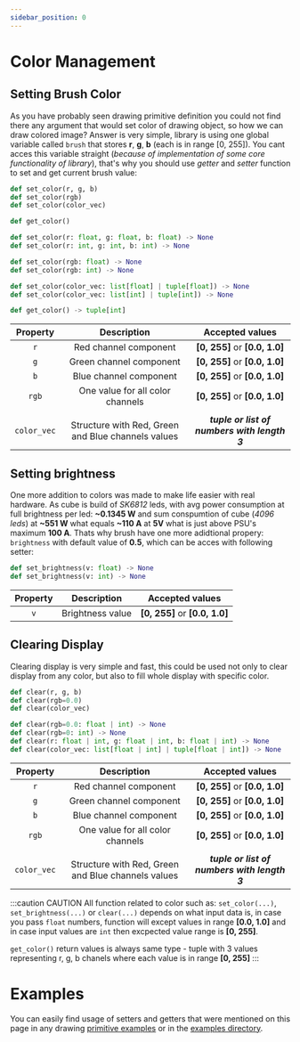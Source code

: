 ```yaml
---
sidebar_position: 0
---
```


# Color Management

## Setting Brush Color

As you have probably seen drawing primitive definition you could not find there any argument that would set color of drawing object, so how we can draw colored image? Answer is very simple, library is using one global variable called `brush` that stores **r**, **g**, **b** (each is in range [0, 255]). You cant acces this variable straight (_because of implementation of some core functionality of library_), that's why you should use _getter_ and _setter_ function to set and get current brush value:

```python title="Simplified definition"
def set_color(r, g, b)
def set_color(rgb)
def set_color(color_vec)

def get_color()
```

```python title="Complete definition"
def set_color(r: float, g: float, b: float) -> None
def set_color(r: int, g: int, b: int) -> None

def set_color(rgb: float) -> None
def set_color(rgb: int) -> None

def set_color(color_vec: list[float] | tuple[float]) -> None
def set_color(color_vec: list[int] | tuple[int]) -> None

def get_color() -> tuple[int]
```

|  Property   |                    Description                     |               Accepted values                |
| :---------: | :------------------------------------------------: | :------------------------------------------: |
|     `r`     |               Red channel component                |        **[0, 255]** or **[0.0, 1.0]**        |
|     `g`     |              Green channel component               |        **[0, 255]** or **[0.0, 1.0]**        |
|     `b`     |               Blue channel component               |        **[0, 255]** or **[0.0, 1.0]**        |
|    `rgb`    |          One value for all color channels          |        **[0, 255]** or **[0.0, 1.0]**        |
|             |                                                    |                                              |
| `color_vec` | Structure with Red, Green and Blue channels values | _**tuple or list of numbers with length 3**_ |

## Setting brightness

One more addition to colors was made to make life easier with real hardware. As cube is build of _SK6812_ leds, with avg power consumption at full brightness per led: **~0.1345 W** and sum conspumtion of cube (_4096 leds_) at **~551 W** what equals **~110 A** at **5V** what is just above PSU's maximum **100 A**. Thats why brush have one more adidtional propery: `brightness` with default value of **0.5**, which can be acces with following setter:

```python
def set_brightness(v: float) -> None
def set_brightness(v: int) -> None
```

| Property |   Description    |        Accepted values         |
| :------: | :--------------: | :----------------------------: |
|   `v`    | Brightness value | **[0, 255]** or **[0.0, 1.0]** |

## Clearing Display

Clearing display is very simple and fast, this could be used not only to clear display from any color, but also to fill whole display with specific color.

```python title="Simplified definition"
def clear(r, g, b)
def clear(rgb=0.0)
def clear(color_vec)
```

```python title="Complete definition"
def clear(rgb=0.0: float | int) -> None
def clear(rgb=0: int) -> None
def clear(r: float | int, g: float | int, b: float | int) -> None
def clear(color_vec: list[float | int] | tuple[float | int]) -> None
```

|  Property   |                    Description                     |               Accepted values                |
| :---------: | :------------------------------------------------: | :------------------------------------------: |
|     `r`     |               Red channel component                |        **[0, 255]** or **[0.0, 1.0]**        |
|     `g`     |              Green channel component               |        **[0, 255]** or **[0.0, 1.0]**        |
|     `b`     |               Blue channel component               |        **[0, 255]** or **[0.0, 1.0]**        |
|    `rgb`    |          One value for all color channels          |        **[0, 255]** or **[0.0, 1.0]**        |
|             |                                                    |                                              |
| `color_vec` | Structure with Red, Green and Blue channels values | _**tuple or list of numbers with length 3**_ |

:::caution CAUTION
All function related to color such as: `set_color(...)`, `set_brightness(...)` or `clear(...)` depends on what input data is, in case you pass `float` numbers, function will except values in range **[0.0, 1.0]** and in case input values are `int` then excpected value range is **[0, 255]**.

`get_color()` return values is always same type - tuple with 3 values representing r, g, b chanels where each value is in range **[0, 255]**
:::

# Examples

You can easily find usage of setters and getters that were mentioned on this page in any drawing [primitive examples](../drawing-primitives/content) or in the [examples directory](../examples-dir/content).
